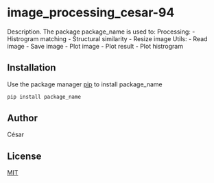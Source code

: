 # image_processing_cesar-94

Description. 
The package package_name is used to:
	Processing:
		- Histrogram matching
		- Structural similarity
		- Resize image
	Utils:
		- Read image
		- Save image
		- Plot image
		- Plot result
		- Plot histrogram

## Installation

Use the package manager [pip](https://pip.pypa.io/en/stable/) to install package_name

```bash
pip install package_name
```


## Author
César

## License
[MIT](https://choosealicense.com/licenses/mit/)